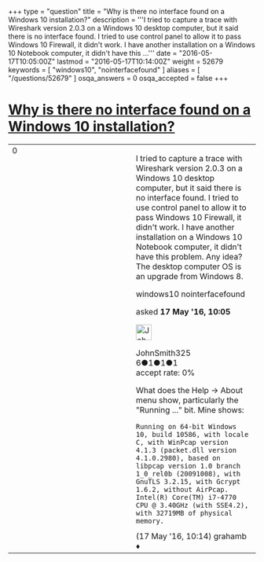 +++
type = "question"
title = "Why is there no interface found on a Windows 10 installation?"
description = '''I tried to capture a trace with Wireshark version 2.0.3 on a Windows 10 desktop computer, but it said there is no interface found. I tried to use control panel to allow it to pass Windows 10 Firewall, it didn&#x27;t work. I have another installation on a Windows 10 Notebook computer, it didn&#x27;t have this ...'''
date = "2016-05-17T10:05:00Z"
lastmod = "2016-05-17T10:14:00Z"
weight = 52679
keywords = [ "windows10", "nointerfacefound" ]
aliases = [ "/questions/52679" ]
osqa_answers = 0
osqa_accepted = false
+++

<div class="headNormal">

# [Why is there no interface found on a Windows 10 installation?](/questions/52679/why-is-there-no-interface-found-on-a-windows-10-installation)

</div>

<div id="main-body">

<div id="askform">

<table id="question-table" style="width:100%;"><colgroup><col style="width: 50%" /><col style="width: 50%" /></colgroup><tbody><tr class="odd"><td style="width: 30px; vertical-align: top"><div class="vote-buttons"><span id="post-52679-upvote" class="ajax-command post-vote up" rel="nofollow" title="I like this post (click again to cancel)"> </span><div id="post-52679-score" class="post-score" title="current number of votes">0</div><span id="post-52679-downvote" class="ajax-command post-vote down" rel="nofollow" title="I dont like this post (click again to cancel)"> </span> <span id="favorite-mark" class="ajax-command favorite-mark" rel="nofollow" title="mark/unmark this question as favorite (click again to cancel)"> </span><div id="favorite-count" class="favorite-count"></div></div></td><td><div id="item-right"><div class="question-body"><p>I tried to capture a trace with Wireshark version 2.0.3 on a Windows 10 desktop computer, but it said there is no interface found. I tried to use control panel to allow it to pass Windows 10 Firewall, it didn't work. I have another installation on a Windows 10 Notebook computer, it didn't have this problem. Any idea? The desktop computer OS is an upgrade from Windows 8.</p></div><div id="question-tags" class="tags-container tags"><span class="post-tag tag-link-windows10" rel="tag" title="see questions tagged &#39;windows10&#39;">windows10</span> <span class="post-tag tag-link-nointerfacefound" rel="tag" title="see questions tagged &#39;nointerfacefound&#39;">nointerfacefound</span></div><div id="question-controls" class="post-controls"></div><div class="post-update-info-container"><div class="post-update-info post-update-info-user"><p>asked <strong>17 May '16, 10:05</strong></p><img src="https://secure.gravatar.com/avatar/22769c126211a728df8995bdf43dcd82?s=32&amp;d=identicon&amp;r=g" class="gravatar" width="32" height="32" alt="JohnSmith325&#39;s gravatar image" /><p><span>JohnSmith325</span><br />
<span class="score" title="6 reputation points">6</span><span title="1 badges"><span class="badge1">●</span><span class="badgecount">1</span></span><span title="1 badges"><span class="silver">●</span><span class="badgecount">1</span></span><span title="1 badges"><span class="bronze">●</span><span class="badgecount">1</span></span><br />
<span class="accept_rate" title="Rate of the user&#39;s accepted answers">accept rate:</span> <span title="JohnSmith325 has no accepted answers">0%</span></p></div></div><div id="comments-container-52679" class="comments-container"><span id="52680"></span><div id="comment-52680" class="comment"><div id="post-52680-score" class="comment-score"></div><div class="comment-text"><p>What does the Help -&gt; About menu show, particularly the "Running ..." bit. Mine shows:</p><pre><code>Running on 64-bit Windows 10, build 10586, with locale C, with WinPcap version
4.1.3 (packet.dll version 4.1.0.2980), based on libpcap version 1.0 branch
1_0_rel0b (20091008), with GnuTLS 3.2.15, with Gcrypt 1.6.2, without AirPcap.
Intel(R) Core(TM) i7-4770 CPU @ 3.40GHz (with SSE4.2), with 32719MB of physical memory.</code></pre></div><div id="comment-52680-info" class="comment-info"><span class="comment-age">(17 May '16, 10:14)</span> <span class="comment-user userinfo">grahamb ♦</span></div></div></div><div id="comment-tools-52679" class="comment-tools"></div><div class="clear"></div><div id="comment-52679-form-container" class="comment-form-container"></div><div class="clear"></div></div></td></tr></tbody></table>

</div>

</div>

